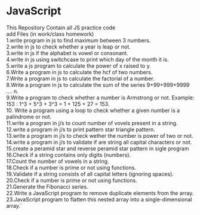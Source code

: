 # JavaScript
This Repository Contain all JS practice code
<br>
add Files (in work/class homework)
<br>
1.write program in js to find maximum between 3 numbers.
<br>
2.write in js to check whether a year is leap or not.
<br>
3.write in js if the alphabet is vowel or consonant.
<br>
4.write in js using switchcase to print which day of the month it is.
<br>
5.write a js program to calculate the power of x raised to y.
<br>
6.Write a program in js to calculate the hcf of two numbers.
<br>
7.Write a program in js to calculate the factorial of a number.
<br>
8.Write a program in js to calculate the sum of the series  9+99+999+9999 .... n.
<br>
9.Write a program to check whether a number is Armstrong or not.
Example: 153 :  1^3 + 5^3 + 3^3 = 1 + 125 + 27 = 153.
<br>
10. Write a program using a loop to check whether a given number is a palindrome or not.
<br>
11.write a program in j/s to count number of vovels present in a string.
<br>
12.write a program in j/s to print pattern star triangle pattern.
<br>
13.write a program in j/s to check wether the number is power of two or not.
<br>
14.write a program in j/s to validate if are string all capital characters or not.
<br>
15.create a peramid star and reverse peramid star pattern in sigle program
<br>
16.Check if a string contains only digits (numbers).
<br>
17.Count the number of vowels in a string.
<br>
18.Check if a number is prime or not using functions.
<br>
19.Validate if a string consists of all capital letters (ignoring spaces).
<br>
20.Check if a number is prime or not using functions.
<br>
21.Generate the Fibonacci series.
<br>
22.Write a JavaScript program to remove duplicate elements from the array.
<br>
23.JavaScript program to flatten this nested array into a single-dimensional array.`